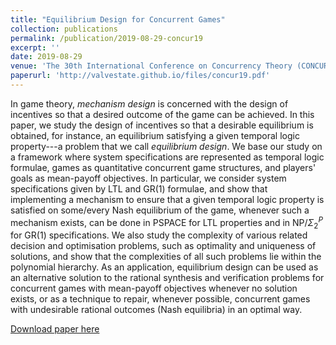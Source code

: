 ```yaml
---
title: "Equilibrium Design for Concurrent Games"
collection: publications
permalink: /publication/2019-08-29-concur19
excerpt: ''
date: 2019-08-29
venue: 'The 30th International Conference on Concurrency Theory (CONCUR 2019), Amsterdam, the Netherlands, 2019'
paperurl: 'http://valvestate.github.io/files/concur19.pdf'
---
```

In game theory, *mechanism design* is concerned with the design of
incentives so that a desired outcome of the game can be achieved. In
this paper, we study the design of incentives so that a desirable
equilibrium is obtained, for instance, an equilibrium satisfying a given
temporal logic property---a problem that we call *equilibrium design*.
We base our study on a framework where system specifications are
represented as temporal logic formulae, games as quantitative concurrent
game structures, and players' goals as mean-payoff objectives. In
particular, we consider system specifications given by LTL and GR(1)
formulae, and show that implementing a mechanism to ensure that a given
temporal logic property is satisfied on some/every Nash equilibrium of
the game, whenever such a mechanism exists, can be done in PSPACE for
LTL properties and in NP/$\Sigma^P_2$ for GR(1) specifications. We also
study the complexity of various related decision and optimisation
problems, such as optimality and uniqueness of solutions, and show that
the complexities of all such problems lie within the polynomial
hierarchy. As an application, equilibrium design can be used as an
alternative solution to the rational synthesis and verification problems
for concurrent games with mean-payoff objectives whenever no solution
exists, or as a technique to repair, whenever possible, concurrent games
with undesirable rational outcomes (Nash equilibria) in an optimal way.

[Download paper here](http://valvestate.github.io/files/concur19.pdf)
